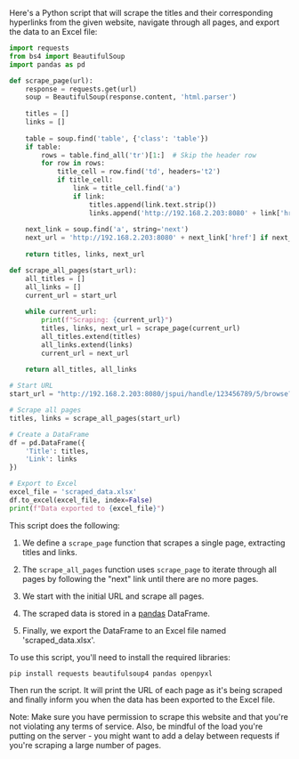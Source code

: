 Here's a Python script that will scrape the titles and their corresponding hyperlinks from the given website, navigate through all pages, and export the data to an Excel file:

```python
import requests
from bs4 import BeautifulSoup
import pandas as pd

def scrape_page(url):
    response = requests.get(url)
    soup = BeautifulSoup(response.content, 'html.parser')
    
    titles = []
    links = []
    
    table = soup.find('table', {'class': 'table'})
    if table:
        rows = table.find_all('tr')[1:]  # Skip the header row
        for row in rows:
            title_cell = row.find('td', headers='t2')
            if title_cell:
                link = title_cell.find('a')
                if link:
                    titles.append(link.text.strip())
                    links.append('http://192.168.2.203:8080' + link['href'])
    
    next_link = soup.find('a', string='next')
    next_url = 'http://192.168.2.203:8080' + next_link['href'] if next_link else None
    
    return titles, links, next_url

def scrape_all_pages(start_url):
    all_titles = []
    all_links = []
    current_url = start_url
    
    while current_url:
        print(f"Scraping: {current_url}")
        titles, links, next_url = scrape_page(current_url)
        all_titles.extend(titles)
        all_links.extend(links)
        current_url = next_url
    
    return all_titles, all_links

# Start URL
start_url = "http://192.168.2.203:8080/jspui/handle/123456789/5/browse?type=title&sort_by=1&order=ASC&rpp=100&etal=0&submit_browse=Update"

# Scrape all pages
titles, links = scrape_all_pages(start_url)

# Create a DataFrame
df = pd.DataFrame({
    'Title': titles,
    'Link': links
})

# Export to Excel
excel_file = 'scraped_data.xlsx'
df.to_excel(excel_file, index=False)
print(f"Data exported to {excel_file}")
```

This script does the following:

1. We define a `scrape_page` function that scrapes a single page, extracting titles and links.

2. The `scrape_all_pages` function uses `scrape_page` to iterate through all pages by following the "next" link until there are no more pages.

3. We start with the initial URL and scrape all pages.

4. The scraped data is stored in a [pandas](https://pandas.pydata.org/) DataFrame.

5. Finally, we export the DataFrame to an Excel file named 'scraped_data.xlsx'.

To use this script, you'll need to install the required libraries:

```
pip install requests beautifulsoup4 pandas openpyxl
```

Then run the script. It will print the URL of each page as it's being scraped and finally inform you when the data has been exported to the Excel file.

Note: Make sure you have permission to scrape this website and that you're not violating any terms of service. Also, be mindful of the load you're putting on the server - you might want to add a delay between requests if you're scraping a large number of pages.
        
